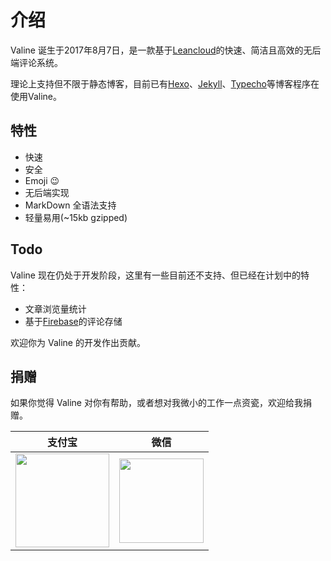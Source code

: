 # 介绍

Valine 诞生于2017年8月7日，是一款基于[Leancloud](https://leancloud.cn)的快速、简洁且高效的无后端评论系统。

理论上支持但不限于静态博客，目前已有[Hexo](https://hexo.io/)、[Jekyll](https://jekyllrb.com/)、[Typecho](http://typecho.org/)等博客程序在使用Valine。

## 特性

- 快速
- 安全
- Emoji :wink:
- 无后端实现
- MarkDown 全语法支持
- 轻量易用(~15kb gzipped)

## Todo

Valine 现在仍处于开发阶段，这里有一些目前还不支持、但已经在计划中的特性：
- 文章浏览量统计
- 基于[Firebase](https://firebase.google.com/)的评论存储

欢迎你为 Valine 的开发作出贡献。

## 捐赠
如果你觉得 Valine 对你有帮助，或者想对我微小的工作一点资瓷，欢迎给我捐赠。

| 支付宝 | 微信 | 
| :------: | :------: | 
| <img width="150" src="/assets/alipay.png"> | <img width="135" src="/assets/wechat.png"> |
